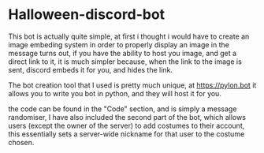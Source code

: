 # Halloween-discord-bot
This bot is actually quite simple, at first i thought i would have to create an image embeding system in order to properly display an image in the message turns out, if you have the ability to host you image, and get a direct link to it, it is much simpler because, when the link to the image is sent, discord embeds it for you, and hides the link.

The bot creation tool that I used is pretty much unique, at https://pylon.bot it allows you to write you bot in python, and they will host it for you.

the code can be found in the "Code" section, and is simply a message randomiser, I have also included the second part of the bot, which allows users (except the owner of the server) to add costumes to their account, this essentially sets a server-wide nickname for that user to the costume chosen.

